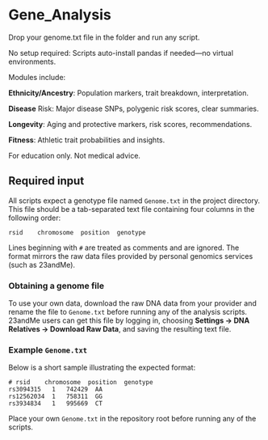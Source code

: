 # Gene_Analysis
Drop your genome.txt file in the folder and run any script.

No setup required: Scripts auto-install pandas if needed—no virtual environments.

Modules include:

**Ethnicity/Ancestry**: Population markers, trait breakdown, interpretation.

**Disease** Risk: Major disease SNPs, polygenic risk scores, clear summaries.

**Longevity**: Aging and protective markers, risk scores, recommendations.

**Fitness**: Athletic trait probabilities and insights.

For education only. Not medical advice.
## Required input

All scripts expect a genotype file named `Genome.txt` in the project
directory. This file should be a tab-separated text file containing four
columns in the following order:

```
rsid    chromosome  position  genotype
```

Lines beginning with `#` are treated as comments and are ignored. The
format mirrors the raw data files provided by personal genomics services
(such as 23andMe).

### Obtaining a genome file

To use your own data, download the raw DNA data from your provider and
rename the file to `Genome.txt` before running any of the analysis
scripts. 23andMe users can get this file by logging in, choosing
**Settings → DNA Relatives → Download Raw Data**, and saving the resulting
text file.

### Example `Genome.txt`

Below is a short sample illustrating the expected format:

```
# rsid    chromosome  position  genotype
rs3094315	1	742429	AA
rs12562034	1	758311	GG
rs3934834	1	995669	CT
```

Place your own `Genome.txt` in the repository root before running any of
the scripts.
